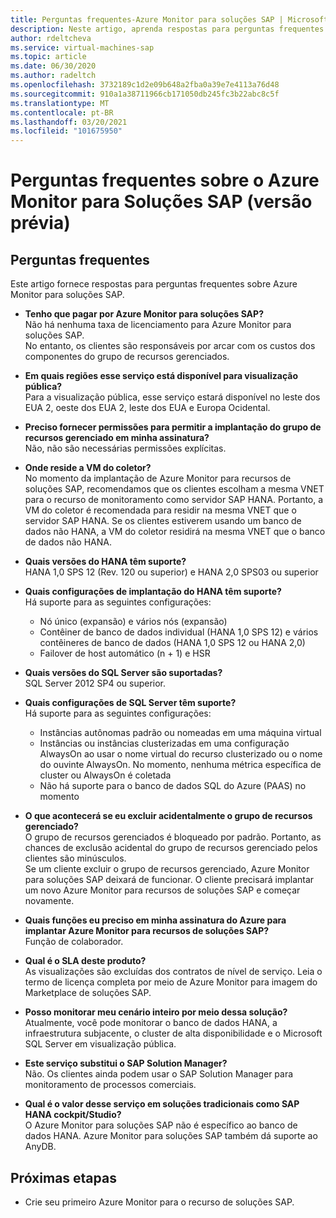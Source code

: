 ```yaml
---
title: Perguntas frequentes-Azure Monitor para soluções SAP | Microsoft Docs
description: Neste artigo, aprenda respostas para perguntas frequentes sobre Azure Monitor para soluções SAP.
author: rdeltcheva
ms.service: virtual-machines-sap
ms.topic: article
ms.date: 06/30/2020
ms.author: radeltch
ms.openlocfilehash: 3732189c1d2e09b648a2fba0a39e7e4113a76d48
ms.sourcegitcommit: 910a1a38711966cb171050db245fc3b22abc8c5f
ms.translationtype: MT
ms.contentlocale: pt-BR
ms.lasthandoff: 03/20/2021
ms.locfileid: "101675950"
---
```

# <a name="azure-monitor-for-sap-solutions-faq-preview"></a>Perguntas frequentes sobre o Azure Monitor para Soluções SAP (versão prévia)
## <a name="frequently-asked-questions"></a>Perguntas frequentes

Este artigo fornece respostas para perguntas frequentes sobre Azure Monitor para soluções SAP.  

 - **Tenho que pagar por Azure Monitor para soluções SAP?**  
Não há nenhuma taxa de licenciamento para Azure Monitor para soluções SAP.  
No entanto, os clientes são responsáveis por arcar com os custos dos componentes do grupo de recursos gerenciados.  

 - **Em quais regiões esse serviço está disponível para visualização pública?**  
Para a visualização pública, esse serviço estará disponível no leste dos EUA 2, oeste dos EUA 2, leste dos EUA e Europa Ocidental.  

 - **Preciso fornecer permissões para permitir a implantação do grupo de recursos gerenciado em minha assinatura?**  
Não, não são necessárias permissões explícitas.  

 - **Onde reside a VM do coletor?**  
No momento da implantação de Azure Monitor para recursos de soluções SAP, recomendamos que os clientes escolham a mesma VNET para o recurso de monitoramento como servidor SAP HANA. Portanto, a VM do coletor é recomendada para residir na mesma VNET que o servidor SAP HANA. Se os clientes estiverem usando um banco de dados não HANA, a VM do coletor residirá na mesma VNET que o banco de dados não HANA.  

 - **Quais versões do HANA têm suporte?**  
HANA 1,0 SPS 12 (Rev. 120 ou superior) e HANA 2,0 SPS03 ou superior  

 - **Quais configurações de implantação do HANA têm suporte?**  
Há suporte para as seguintes configurações:
   - Nó único (expansão) e vários nós (expansão)  
   - Contêiner de banco de dados individual (HANA 1,0 SPS 12) e vários contêineres de banco de dados (HANA 1,0 SPS 12 ou HANA 2,0)  
   - Failover de host automático (n + 1) e HSR  

 - **Quais versões do SQL Server são suportadas?**  
SQL Server 2012 SP4 ou superior.  

 - **Quais configurações de SQL Server têm suporte?**  
Há suporte para as seguintes configurações:
   - Instâncias autônomas padrão ou nomeadas em uma máquina virtual  
   - Instâncias ou instâncias clusterizadas em uma configuração AlwaysOn ao usar o nome virtual do recurso clusterizado ou o nome do ouvinte AlwaysOn. No momento, nenhuma métrica específica de cluster ou AlwaysOn é coletada    
   - Não há suporte para o banco de dados SQL do Azure (PAAS) no momento  

 - **O que acontecerá se eu excluir acidentalmente o grupo de recursos gerenciado?**  
O grupo de recursos gerenciados é bloqueado por padrão. Portanto, as chances de exclusão acidental do grupo de recursos gerenciado pelos clientes são minúsculos.  
Se um cliente excluir o grupo de recursos gerenciado, Azure Monitor para soluções SAP deixará de funcionar. O cliente precisará implantar um novo Azure Monitor para recursos de soluções SAP e começar novamente.  

 - **Quais funções eu preciso em minha assinatura do Azure para implantar Azure Monitor para recursos de soluções SAP?**  
Função de colaborador.  

 - **Qual é o SLA deste produto?**  
As visualizações são excluídas dos contratos de nível de serviço. Leia o termo de licença completa por meio de Azure Monitor para imagem do Marketplace de soluções SAP.  

 - **Posso monitorar meu cenário inteiro por meio dessa solução?**  
Atualmente, você pode monitorar o banco de dados HANA, a infraestrutura subjacente, o cluster de alta disponibilidade e o Microsoft SQL Server em visualização pública.  

 - **Este serviço substitui o SAP Solution Manager?**  
Não. Os clientes ainda podem usar o SAP Solution Manager para monitoramento de processos comerciais.  

 - **Qual é o valor desse serviço em soluções tradicionais como SAP HANA cockpit/Studio?**  
O Azure Monitor para soluções SAP não é específico ao banco de dados HANA. Azure Monitor para soluções SAP também dá suporte ao AnyDB.  

## <a name="next-steps"></a>Próximas etapas

- Crie seu primeiro Azure Monitor para o recurso de soluções SAP.
